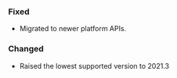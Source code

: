 ### Fixed

- Migrated to newer platform APIs.

### Changed

- Raised the lowest supported version to 2021.3

